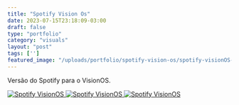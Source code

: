 ```yaml
---
title: "Spotify Vision Os"
date: 2023-07-15T23:18:09-03:00
draft: false
type: "portfolio"
category: "visuals"
layout: "post"
tags: ['']
featured_image: "/uploads/portfolio/spotify-vision-os/spotify-visionOS-02.png"
---
```


Versão do Spotify para o VisionOS.

<a href="/uploads/portfolio/spotify-vision-os/spotify-visionOS-01.png" data-fancybox>
    <img src="/uploads/portfolio/spotify-vision-os/spotify-visionOS-01.png" alt="Spotify VisionOS">
</a>

<a href="/uploads/portfolio/spotify-vision-os/spotify-visionOS-02.png" data-fancybox>
    <img src="/uploads/portfolio/spotify-vision-os/spotify-visionOS-02.png" alt="Spotify VisionOS">
</a>

<a href="/uploads/portfolio/spotify-vision-os/spotify-visionOS-03.png" data-fancybox>
    <img src="/uploads/portfolio/spotify-vision-os/spotify-visionOS-03.png" alt="Spotify VisionOS">
</a>